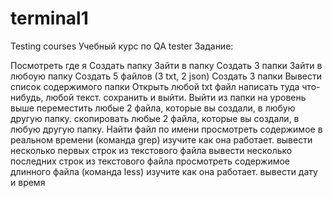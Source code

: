 # terminal1
Testing courses Учебный курс по QA tester Задание:

Посмотреть где я
Создать папку
Зайти в папку
Создать 3 папки
Зайти в любоую папку
Создать 5 файлов (3 txt, 2 json)
Создать 3 папки
Вывести список содержимого папки
Открыть любой txt файл
написать туда что-нибудь, любой текст.
сохранить и выйти.
Выйти из папки на уровень выше
переместить любые 2 файла, которые вы создали, в любую другую папку.
скопировать любые 2 файла, которые вы создали, в любую другую папку.
Найти файл по имени
просмотреть содержимое в реальном времени (команда grep) изучите как она работает.
вывести несколько первых строк из текстового файла
вывести несколько последних строк из текстового файла
просмотреть содержимое длинного файла (команда less) изучите как она работает.
вывести дату и время
